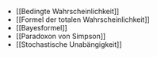- [[Bedingte Wahrscheinlichkeit]]
- [[Formel der totalen Wahrscheinlichkeit]]
- [[Bayesformel]]
- [[Paradoxon von Simpson]]
- [[Stochastische Unabängigkeit]]